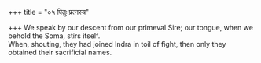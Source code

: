 +++
title = "०५ पितुः प्रत्नस्य"

+++
We speak by our descent from our primeval Sire; our tongue, when we behold the Soma, stirs itself.  
     When, shouting, they had joined Indra in toil of fight, then only they obtained their sacrificial names.